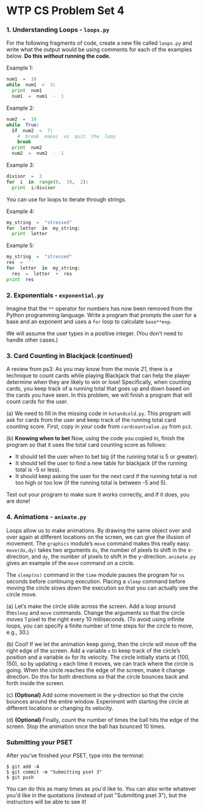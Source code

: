 # WTP CS Problem Set 4

### 1. Understanding Loops - `loops.py`
For the following fragments of code, create a new file called `loops.py` and write what the output would be using comments for each of the examples below. **Do this *without* running the code.**

Example 1:
```python
num1  =  10
while  num1  >  3:
  print  num1
  num1  =  num1  -  1
```

Example 2:
```python
num2  =  10
while  True:
  if  num2  <  7:
    #  break  makes  us  quit  the  loop
    break
  print  num2
  num2  =  num2  -  1
```

Example 3:
```python
divisor  =  2
for  i  in  range(0,  10,  2):
  print  i/divisor
```

You can use for loops to iterate through strings.

Example 4:
```python
my_string  =  "stressed"
for  letter  in  my_string:
  print  letter
```

Example 5:
```python
my_string  =  "stressed"
res  =  ''
for  letter  in  my_string:
  res  =  letter  +  res
print  res
```

### 2.  Exponentials - `exponential.py`
Imagine  that  the `**` operator  for  numbers  has  now  been  removed  from  the  Python  programming  language. Write  a  program  that  prompts  the  user  for  a  base  and  an  exponent  and  uses  a `for` loop  to  calculate `base**exp`.

We  will  assume  the  user  types  in  a  positive  integer.  (You  don’t  need  to  handle  other  cases.)

### 3. Card Counting in Blackjack (continued)
A  review  from  ps3:  As  you  may  know  from  the  movie *21*,  there  is  a  technique  to  count  cards  while playing  Blackjack  that  can  help  the  player  determine  when  they  are  likely  to  win  or  lose!  Specifically, when  counting  cards,  you  keep  track  of  a  running  total  that  goes  up  and  down  based  on  the  cards  you have  seen.  In  this  problem,  we  will  finish  a  program  that  will  count  cards  for  the  user.

(a) We  need  to  fill  in  the  missing  code  in `hotandcold.py`.  This  program  will  ask  for  cards  from the  user  and  keep  track  of  the  running  total  card  counting  score.  First,  copy  in  your  code  from `cardcountvalue.py` from `ps3`.

(b) **Knowing  when  to  bet** Now,  using  the  code  you  copied  in,  finish  the  program  so  that  it  uses  the total  card  counting  score  as  follows:

  * It  should  tell  the  user  when  to  bet  big  (if  the  running  total  is  5  or  greater).
  * It  should  tell  the  user  to  find  a  new  table  for  blackjack  (if  the  running  total  is  -5  or  less).
  * It  should  keep  asking  the  user  for  the  next  card  if  the  running  total  is  not  too  high  or  too  low (if  the  running  total  is  between  -5  and  5).
  
Test  out  your  program  to  make  sure  it  works  correctly,  and  if  it  does,  you  are  done!

### 4. Animations - `animate.py`
Loops  allow  us  to  make  animations.  By  drawing  the  same  object  over  and  over  again  at  different  locations on  the  screen,  we  can  give  the  illusion  of  movement.  The `graphics` module’s `move` command  makes  this really easy. `move(dx,dy)` takes  two  arguments `dx`,  the  number  of  pixels  to  shift  in  the x-direction,  and `dy`,  the  number  of  pixels  to  shift  in  the y-direction. `animate.py` gives  an  example  of  the `move` command on  a  circle.

The `sleep(ns)` command  in  the `time` module  pauses  the  program  for `ns` seconds  before  continuing execution.  Placing  a `sleep` command  before  moving  the  circle  slows  down  the  execution  so  that  you  can actually  see  the  circle  move.

(a) Let’s  make  the  circle  slide  across  the  screen.  Add  a  loop  around  the`sleep` and `move` commands. Change  the  arguments  so  that  the  circle  moves  1  pixel  to  the  right  every  10  milliseconds.  (To  avoid using  infinite  loops,  you  can  specify  a  finite  number  of  time  steps  for  the  circle  to  move,  e.g.,  30.)

(b) Cool!  If  we  let  the  animation  keep  going,  then  the  circle  will  move  off  the  right  edge  of  the  screen. Add  a  variable `x` to  keep  track  of  the  circle’s  position  and  a  variable `dx` for  its  velocity.  The  circle initially  starts  at  (100,  150),  so  by  updating `x` each  time  it  moves,  we  can  track  where  the  circle  is going.  When  the  circle  reaches  the  edge  of  the  screen,  make  it  change  direction.  Do  this  for  both directions  so  that  the  circle  bounces  back  and  forth  inside  the  screen.

(c) **(Optional)** Add  some  movement  in  the y-direction  so  that  the  circle  bounces  around  the  entire window.  Experiment  with  starting  the  circle  at  different  locations  or  changing  its  velocity.

(d) **(Optional)** Finally,  count  the  number  of  times  the  ball  hits  the  edge  of  the  screen.  Stop  the animation  once  the  ball  has  bounced  10  times.

### Submitting your PSET
After you’ve finished your PSET, type into the terminal:
```
$ git add -A
$ git commit -m "Submitting pset 3"
$ git push
```
You can do this as many times as you'd like to. You can also write whatever you'd like in the quotations (instead of just "Submitting pset 3"), but the instructors will be able to see it!


